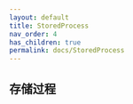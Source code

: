 ```yaml
---
layout: default
title: StoredProcess
nav_order: 4
has_children: true
permalink: docs/StoredProcess
---
```


## 存储过程